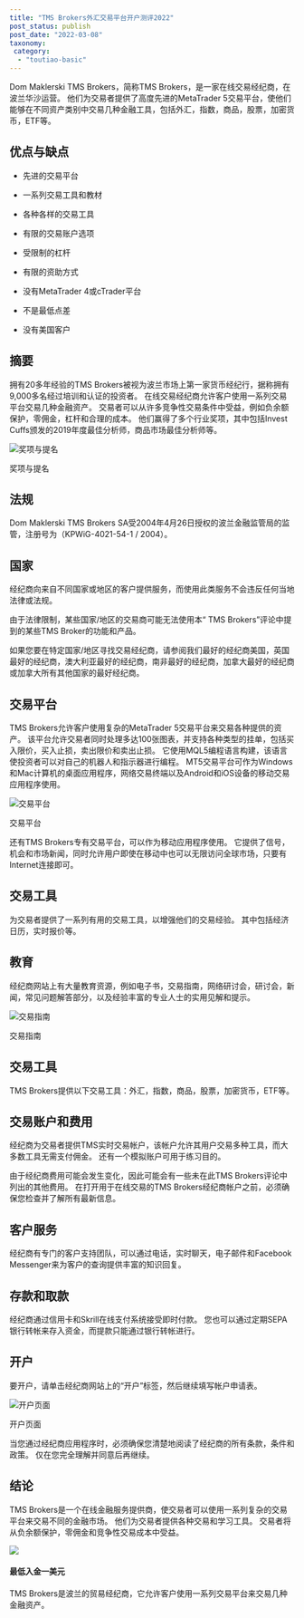 ```yaml
---
title: "TMS Brokers外汇交易平台开户测评2022"
post_status: publish
post_date: "2022-03-08"
taxonomy:
 category: 
  - "toutiao-basic"
---
```


Dom Maklerski TMS Brokers，简称TMS Brokers，是一家在线交易经纪商，在波兰华沙运营。 他们为交易者提供了高度先进的MetaTrader 5交易平台，使他们能够在不同资产类别中交易几种金融工具，包括外汇，指数，商品，股票，加密货币，ETF等。

## 优点与缺点

- 先进的交易平台
    
- 一系列交易工具和教材
    
- 各种各样的交易工具
    
- 有限的交易账户选项
    
- 受限制的杠杆
    
- 有限的资助方式
    
- 没有MetaTrader 4或cTrader平台
    
- 不是最低点差
    
- 没有美国客户
    

## 摘要

拥有20多年经验的TMS Brokers被视为波兰市场上第一家货币经纪行，据称拥有9,000多名经过培训和认证的投资者。 在线交易经纪商允许客户使用一系列交易平台交易几种金融资产。 交易者可以从许多竞争性交易条件中受益，例如负余额保护，零佣金，杠杆和合理的成本。 他们赢得了多个行业奖项，其中包括Invest Cuffs颁发的2019年度最佳分析师，商品市场最佳分析师等。

![奖项与提名](https://cdn.fendou.la/funstoutiao/2020/11/TMS-Brokers-Review-Awards-And-Recognitions-.jpg "奖项与提名")

奖项与提名

## 法规

Dom Maklerski TMS Brokers SA受2004年4月26日授权的波兰金融监管局的监管，注册号为（KPWiG-4021-54-1 / 2004）。

## 国家

经纪商向来自不同国家或地区的客户提供服务，而使用此类服务​​不会违反任何当地法律或法规。

由于法律限制，某些国家/地区的交易商可能无法使用本“ TMS Brokers”评论中提到的某些TMS Broker的功能和产品。

如果您要在特定国家/地区寻找交易经纪商，请参阅我们最好的经纪商美国，英国最好的经纪商，澳大利亚最好的经纪商，南非最好的经纪商，加拿大最好的经纪商或加拿大所有其他国家的最好经纪商。

## 交易平台

TMS Brokers允许客户使用复杂的MetaTrader 5交易平台来交易各种提供的资产。 该平台允许交易者同时处理多达100张图表，并支持各种类型的挂单，包括买入限价，买入止损，卖出限价和卖出止损。 它使用MQL5编程语言构建，该语言使投资者可以对自己的机器人和指示器进行编程。 MT5交易平台可作为Windows和Mac计算机的桌面应用程序，网络交易终端以及Android和iOS设备的移动交易应用程序使用。

![交易平台](https://cdn.fendou.la/funstoutiao/2020/11/TMS-Brokers-Review-Trading-Platform--1024x665.jpg "交易平台")

交易平台

还有TMS Brokers专有交易平台，可以作为移动应用程序使用。 它提供了信号，机会和市场新闻，同时允许用户即使在移动中也可以无限访问全球市场，只要有Internet连接即可。

## 交易工具

为交易者提供了一系列有用的交易工具，以增强他们的交易经验。 其中包括经济日历，实时报价等。

## 教育

经纪商网站上有大量教育资源，例如电子书，交易指南，网络研讨会，研讨会，新闻，常见问题解答部分，以及经验丰富的专业人士的实用见解和提示。

![交易指南](https://cdn.fendou.la/funstoutiao/2020/11/TMS-Brokers-Review-E-Books.png "交易指南")

交易指南

## 交易工具

TMS Brokers提供以下交易工具：外汇，指数，商品，股票，加密货币，ETF等。

## 交易账户和费用

经纪商为交易者提供TMS实时交易帐户，该帐户允许其用户交易多种工具，而大多数工具无需支付佣金。 还有一个模拟账户可用于练习目的。

由于经纪商费用可能会发生变化，因此可能会有一些未在此TMS Brokers评论中列出的其他费用。 在打开用于在线交易的TMS Brokers经纪商帐户之前，必须确保您检查并了解所有最新信息。

## 客户服务

经纪商有专门的客户支持团队，可以通过电话，实时聊天，电子邮件和Facebook Messenger来为客户的查询提供丰富的知识回复。

## 存款和取款

经纪商通过信用卡和Skrill在线支付系统接受即时付款。 您也可以通过定期SEPA银行转帐来存入资金，而提款只能通过银行转帐进行。

## 开户

要开户，请单击经纪商网站上的“开户”标签，然后继续填写帐户申请表。

![开户页面](https://cdn.fendou.la/funstoutiao/2020/11/TMS-Brokers-Review-Account-Opening-Page--327x1024.jpg "开户页面")

开户页面

当您通过经纪商应用程序时，必须确保您清楚地阅读了经纪商的所有条款，条件和政策。 仅在您完全理解并同意后再继续。

## 结论

TMS Brokers是一个在线金融服务提供商，使交易者可以使用一系列复杂的交易平台来交易不同的金融市场。 他们为交易者提供各种交易和学习工具。 交易者将从负余额保护，零佣金和竞争性交易成本中受益。

![](https://cdn.fendou.la/funstoutiao/2020/11/TMS-Brokers-Logo.png)

#### 最低入金一美元

TMS Brokers是波兰的贸易经纪商，它允许客户使用一系列交易平台来交易几种金融资产。
